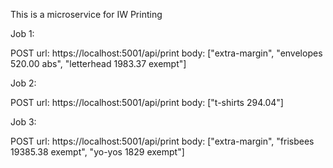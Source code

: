 This is a microservice for IW Printing

Job 1:

POST
url: https://localhost:5001/api/print
body:
["extra-margin",
"envelopes 520.00 abs",
"letterhead 1983.37 exempt"]

Job 2:

POST
url: https://localhost:5001/api/print
body:
["t-shirts 294.04"]


Job 3:

POST
url: https://localhost:5001/api/print
body:
["extra-margin",
"frisbees 19385.38 exempt",
"yo-yos 1829 exempt"]